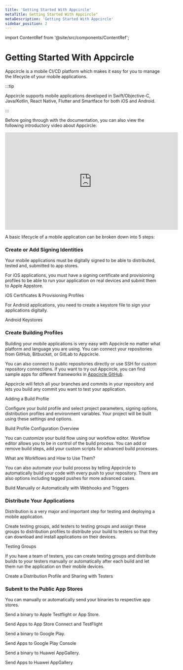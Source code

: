 ```yaml
---
title: 'Getting Started With Appcircle'
metaTitle: Getting Started With Appcircle"
metaDescription: 'Getting Started With Appcircle'
sidebar_position: 2
---
```


import ContentRef from '@site/src/components/ContentRef';

# Getting Started With Appcircle

Appcircle is a mobile CI/CD platform which makes it easy for you to manage the lifecycle of your mobile applications.

:::tip

Appcircle supports mobile applications developed in Swift/Objective-C, Java/Kotlin, React Native, Flutter and Smartface for both iOS and Android.

:::

Before going through with the documentation, you can also view the following introductory video about Appcircle:

<iframe width="560" height="315" src="https://www.youtube.com/embed/OUoZFGqJFdM" title="YouTube video player" frameborder="0" allow="accelerometer; autoplay; clipboard-write; encrypted-media; gyroscope; picture-in-picture" allowfullscreen></iframe>

A basic lifecycle of a mobile application can be broken down into 5 steps:

### Create or Add Signing Identities

Your mobile applications must be digitally signed to be able to distributed, tested and, submitted to app stores.

For iOS applications, you must have a signing certificate and provisioning profiles to be able to run your application on real devices and submit them to Apple Appstore.

<ContentRef url="/signing-identities/ios-certificates-and-provisioning-profiles">
  iOS Certificates &amp; Provisioning Profiles
</ContentRef>

For Android applications, you need to create a keystore file to sign your applications digitally.

<ContentRef url="/signing-identities/android-keystores">Android Keystores</ContentRef>

###

### Create Building Profiles

Building your mobile applications is very easy with Appcircle no matter what platform and language you are using. You can connect your repositories from GitHub, Bitbucket, or GitLab to Appcircle.

You can also connect to public repositories directly or use SSH for custom repository connections. If you want to try out Appcircle, you can find sample apps for different frameworks in [Appcircle GitHub](https://github.com/appcircleio?q=sample).

Appcircle will fetch all your branches and commits in your repository and lets you build any commit you want to test your application.

<ContentRef url="/build/adding-a-build-profile">Adding a Build Profile</ContentRef>

Configure your build profile and select project parameters, signing options, distribution profiles and environment variables. Your project will be built using these settings and options.

<ContentRef url="/build/build-profile-configuration">Build Profile Configuration Overview</ContentRef>

You can customize your build flow using our workflow editor. Workflow editor allows you to be in control of the build process. You can add or remove build steps, add your custom scripts for advanced build processes.

<ContentRef url="/workflows/why-to-use-workflows">What are Workflows and How to Use Them?</ContentRef>

You can also automate your build process by telling Appcircle to automatically build your code with every push to your repository. There are also options including tagged pushes for more advanced cases.

<ContentRef url="/build/build-manually-or-with-triggers">
  Build Manually or Automatically with Webhooks and Triggers
</ContentRef>

###

### Distribute Your Applications

Distribution is a very major and important step for testing and deploying a mobile application.

Create testing groups, add testers to testing groups and assign these groups to distribution profiles to distribute your build to testers so that they can download and install applications on their devices.

<ContentRef url="/distribute/testing-groups">Testing Groups</ContentRef>

If you have a team of testers, you can create testing groups and distribute builds to your testers manually or automatically after each build and let them run the application on their mobile devices.

<ContentRef url="/distribute/create-or-select-a-distribution-profile">
  Create a Distribution Profile and Sharing with Testers
</ContentRef>

### Submit to the Public App Stores

You can manually or automatically send your binaries to respective app stores.

Send a binary to Apple Testflight or App Store.

<ContentRef url="/store-submit/apple-app-store">Send Apps to App Store Connect and TestFlight</ContentRef>

Send a binary to Google Play.

<ContentRef url="/store-submit/google-play">Send Apps to Google Play Console</ContentRef>

Send a binary to Huawei AppGallery.

<ContentRef url="/store-submit/huawei-app-gallery">Send Apps to Huawei AppGallery</ContentRef>
